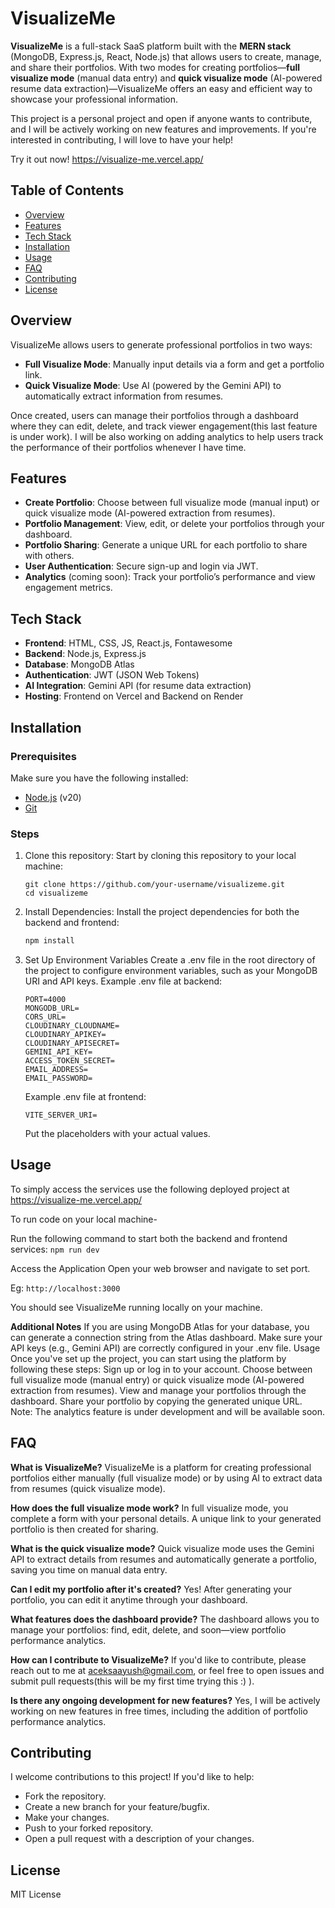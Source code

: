 # VisualizeMe

**VisualizeMe** is a full-stack SaaS platform built with the **MERN stack** (MongoDB, Express.js, React, Node.js) that allows users to create, manage, and share their portfolios. With two modes for creating portfolios—**full visualize mode** (manual data entry) and **quick visualize mode** (AI-powered resume data extraction)—VisualizeMe offers an easy and efficient way to showcase your professional information.

This project is a personal project and open if anyone wants to contribute, and I will be actively working on new features and improvements. If you're interested in contributing, I will love to have your help!

Try it out now! https://visualize-me.vercel.app/

## Table of Contents
- [Overview](#overview)
- [Features](#features)
- [Tech Stack](#tech-stack)
- [Installation](#installation)
- [Usage](#usage)
- [FAQ](#faq)
- [Contributing](#contributing)
- [License](#license)

## Overview

VisualizeMe allows users to generate professional portfolios in two ways:

- **Full Visualize Mode**: Manually input details via a form and get a portfolio link.
- **Quick Visualize Mode**: Use AI (powered by the Gemini API) to automatically extract information from resumes.

Once created, users can manage their portfolios through a dashboard where they can edit, delete, and track viewer engagement(this last feature is under work). I will be also working on adding analytics to help users track the performance of their portfolios whenever I have time.

## Features

- **Create Portfolio**: Choose between full visualize mode (manual input) or quick visualize mode (AI-powered extraction from resumes).
- **Portfolio Management**: View, edit, or delete your portfolios through your dashboard.
- **Portfolio Sharing**: Generate a unique URL for each portfolio to share with others.
- **User Authentication**: Secure sign-up and login via JWT.
- **Analytics** (coming soon): Track your portfolio’s performance and view engagement metrics.

## Tech Stack

- **Frontend**: HTML, CSS, JS, React.js, Fontawesome
- **Backend**: Node.js, Express.js
- **Database**: MongoDB Atlas
- **Authentication**: JWT (JSON Web Tokens)
- **AI Integration**: Gemini API (for resume data extraction)
- **Hosting**: Frontend on Vercel and Backend on Render

## Installation

### Prerequisites

Make sure you have the following installed:
- [Node.js](https://nodejs.org/) (v20)
- [Git](https://git-scm.com/)

### Steps

1. Clone this repository:
   Start by cloning this repository to your local machine:
   ```
   git clone https://github.com/your-username/visualizeme.git
   cd visualizeme
   
2. Install Dependencies:
   Install the project dependencies for both the backend and frontend:
   ```bash
   npm install
   
3. Set Up Environment Variables
   Create a .env file in the root directory of the project to configure environment variables, such as your MongoDB URI and API keys.
   Example .env file at backend:
    ```
    PORT=4000
    MONGODB_URL=
    CORS_URL=
    CLOUDINARY_CLOUDNAME=
    CLOUDINARY_APIKEY=
    CLOUDINARY_APISECRET=
    GEMINI_API_KEY=
    ACCESS_TOKEN_SECRET=
    EMAIL_ADDRESS=
    EMAIL_PASSWORD=
    ```

   Example .env file at frontend:
    ```
    VITE_SERVER_URI=
    ```
    
    Put the placeholders with your actual values.

## Usage
  To simply access the services use the following deployed project at https://visualize-me.vercel.app/

  To run code on your local machine-
  
  Run the following command to start both the backend and frontend services:
    ```
    npm run dev
    ```
    
  Access the Application
  Open your web browser and navigate to set port.
  
  Eg:
    ```
    http://localhost:3000
    ```
    
  You should see VisualizeMe running locally on your machine.

  __Additional Notes__
  If you are using MongoDB Atlas for your database, you can generate a connection string from the Atlas dashboard.
  Make sure your API keys (e.g., Gemini API) are correctly configured in your .env file.
  Usage
  Once you've set up the project, you can start using the platform by following these steps:
  Sign up or log in to your account.
  Choose between full visualize mode (manual entry) or quick visualize mode (AI-powered extraction from resumes).
  View and manage your portfolios through the dashboard.
  Share your portfolio by copying the generated unique URL.
  Note:
  The analytics feature is under development and will be available soon.
## FAQ
  **What is VisualizeMe?**
  VisualizeMe is a platform for creating professional portfolios either manually (full visualize mode) or by using AI to extract data from resumes (quick visualize mode).

  **How does the full visualize mode work?**
  In full visualize mode, you complete a form with your personal details. A unique link to your generated portfolio is then created for sharing.

  **What is the quick visualize mode?**
  Quick visualize mode uses the Gemini API to extract details from resumes and automatically generate a portfolio, saving you time on manual data entry.

  **Can I edit my portfolio after it's created?**
  Yes! After generating your portfolio, you can edit it anytime through your dashboard.

  **What features does the dashboard provide?**
  The dashboard allows you to manage your portfolios: find, edit, delete, and soon—view portfolio performance analytics.

  **How can I contribute to VisualizeMe?**
  If you'd like to contribute, please reach out to me at aceksaayush@gmail.com, or feel free to open issues and submit pull requests(this will be my first time trying this :) ).

  **Is there any ongoing development for new features?**
  Yes, I will be actively working on new features in free times, including the addition of portfolio performance analytics.

## Contributing
  I welcome contributions to this project! If you'd like to help:
  - Fork the repository.
  - Create a new branch for your feature/bugfix.
  - Make your changes.
  - Push to your forked repository.
  - Open a pull request with a description of your changes.

## License
   MIT License
  
